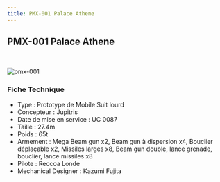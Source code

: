 ```yaml
---
title: PMX-001 Palace Athene
---
```


PMX-001 Palace Athene
---------------------


 


![pmx-001](/images/stories/saga/zetagundam/mechas/titans/pmx-001.png)


### Fiche Technique


- Type : Prototype de Mobile Suit lourd  
- Concepteur : Jupitris  
- Date de mise en service : UC 0087  
- Taille : 27.4m  
- Poids : 65t  
- Armement : Mega Beam gun x2, Beam gun à dispersion x4, Bouclier déplaçable x2, Missiles larges x8, Beam gun double, lance grenade, bouclier, lance missiles x8  
- Pilote : Reccoa Londe  
- Mechanical Designer : Kazumi Fujita

